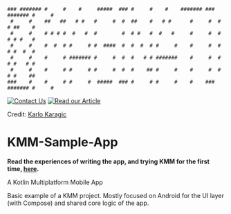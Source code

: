 ```
### ####### #     #    #     #####  ### #     #    #    ####### ### ####### #     # 
 #     #    ##   ##   # #   #     #  #  ##    #   # #      #     #  #     # ##    # 
 #     #    # # # #  #   #  #        #  # #   #  #   #     #     #  #     # # #   # 
 #     #    #  #  # #     # #  ####  #  #  #  # #     #    #     #  #     # #  #  # 
 #     #    #     # ####### #     #  #  #   # # #######    #     #  #     # #   # # 
 #     #    #     # #     # #     #  #  #    ## #     #    #     #  #     # #    ## 
###    #    #     # #     #  #####  ### #     # #     #    #    ### ####### #     #
```
[![Contact Us](https://img.shields.io/badge/Contact&nbsp;Us-@ITMAGINATION-black.svg)](https://itmagination.com/contact)
[![Read our Article](https://img.shields.io/badge/Read&nbsp;our&nbsp;Article-black.svg)](https://www.itmagination.com/blog/the-experience-writing-kotlin-multiplatform-mobile-apps)

Credit: [Karlo Karagic](https://github.com/Tezekiel)

# KMM-Sample-App
**Read the experiences of writing the app, and trying KMM for the first time, [here](https://www.itmagination.com/blog/the-experience-writing-kotlin-multiplatform-mobile-apps).**

A Kotlin Multiplatform Mobile App

Basic example of a KMM project.
Mostly focused on Android for the UI layer (with Compose) and shared core logic of the app.



